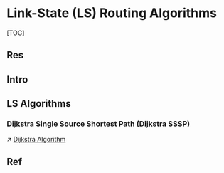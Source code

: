 # Link-State (LS) Routing Algorithms

[TOC]



## Res


## Intro



## LS Algorithms
### Dijkstra Single Source Shortest Path (Dijkstra SSSP)
↗ [Dijkstra Algorithm](../../../../../../../🧙‍♂️%20Algorithm%20&%20Data%20Structure/📌%20Algorithms%20Basics%20&%20Data%20Structure/Data%20Structures/Graph/Shortest%20Path%20Problem/Single-Source%20Shortest%20Path%20(SSSP)/Dijkstra%20Algorithm.md)



## Ref

